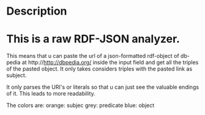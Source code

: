 Description
===========
# This is a raw RDF-JSON analyzer.

This means that u can paste the url of a json-formatted rdf-object of db-pedia at http://http://dbpedia.org/ inside the input field and get all the triples of the pasted object. 
It only takes considers triples with the pasted link as subject. 

It only parses the URI's or literals so that u can just see the valuable endings of it. This leads to more readability. 

The colors are: 
orange: subjec
grey: predicate
blue: object
